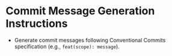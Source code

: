 # Commit Message Generation Instructions
- Generate commit messages following Conventional Commits specification (e.g., `feat(scope): message`).
